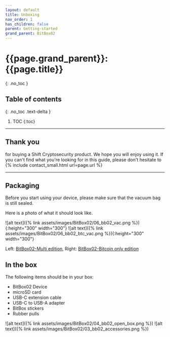 ```yaml
---
layout: default
title: Unboxing
nav_order: 1
has_children: false
parent: Getting-started
grand_parent: BitBox02
---
```


# {{page.grand_parent}}: {{page.title}}
{: .no_toc }

## Table of contents
{: .no_toc .text-delta }

1. TOC
{:toc}

---

## Thank you

for buying a Shift Cryptosecurity product. We hope you will enjoy using it. If you can't find what you're looking for in this guide, please don't hesitate to {% include contact_small.html url=page.url %}

---

## Packaging

Before you start using your device, please make sure that the vacuum bag is still sealed.

Here is a photo of what it should look like.

![alt text]({% link assets/images/BitBox02/06_bb02_vac.png %}){:height="300" width="300"}
![alt text]({% link assets/images/BitBox02/06_bb02_btc_vac.png %}){:height="300" width="300"}

Left: [BitBox02-Multi edition](https://shiftcrypto.ch/bitbox02/), Right: [BitBox02-Bitcoin only edition](https://shiftcrypto.ch/bitbox02/)

## In the box

The following items should be in your box:
* BitBox02 Device
* microSD card
* USB-C extension cable
* USB-C to USB-A adapter
* BitBox stickers
* Rubber pulls

![alt text]({% link assets/images/BitBox02/04_bb02_open_box.png %})
![alt text]({% link assets/images/BitBox02/03_bb02_accessories.png %})
